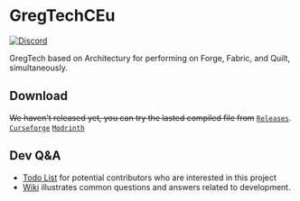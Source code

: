 # GregTechCEu

<a title="Join us on Discord!" href="https://discord.gg/bWSWuYvURP"><img src="https://img.shields.io/discord/701354865217110096?label=GTCEu%20Discord&amp;logo=Discord&amp;style=?flat" alt="Discord"/></a>

GregTech based on Architectury for performing on Forge, Fabric, and Quilt, simultaneously.

## Download
~~We haven't released yet, you can try the lasted compiled file from~~ [`Releases`](https://github.com/GregTechCEu/GregTechCEu-1.19/releases).
[`Curseforge`](https://www.curseforge.com/minecraft/mc-mods/gregtechceu-modern/files)
[`Modrinth`](https://modrinth.com/mod/gregtechceu-modern)

## Dev Q&A
* [Todo List](https://github.com/GregTechCEu/GregTechCEu-1.19/issues/125) for potential contributors who are interested in this project
* [Wiki](https://github.com/GregTechCEu/GregTechCEu-1.19/wiki/Dev-Q&A) illustrates common questions and answers related to development.

